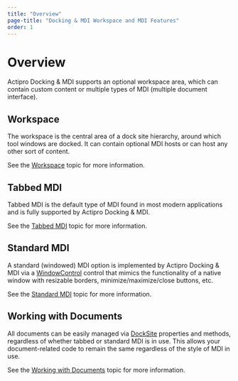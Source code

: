 ```yaml
---
title: "Overview"
page-title: "Docking & MDI Workspace and MDI Features"
order: 1
---
```

# Overview

Actipro Docking & MDI supports an optional workspace area, which can contain custom content or multiple types of MDI (multiple document interface).

## Workspace

The workspace is the central area of a dock site hierarchy, around which tool windows are docked.  It can contain optional MDI hosts or can host any other sort of content.

See the [Workspace](workspace.md) topic for more information.

## Tabbed MDI

Tabbed MDI is the default type of MDI found in most modern applications and is fully supported by Actipro Docking & MDI.

See the [Tabbed MDI](tabbed-mdi.md) topic for more information.

## Standard MDI

A standard (windowed) MDI option is implemented by Actipro Docking & MDI via a [WindowControl](xref:@ActiproUIRoot.Controls.Docking.WindowControl) control that mimics the functionality of a native window with resizable borders, minimize/maximize/close buttons, etc.

See the [Standard MDI](standard-mdi.md) topic for more information.

## Working with Documents

All documents can be easily managed via [DockSite](xref:@ActiproUIRoot.Controls.Docking.DockSite) properties and methods, regardless of whether tabbed or standard MDI is in use.  This allows your document-related code to remain the same regardless of the style of MDI in use.

See the [Working with Documents](working-with-documents.md) topic for more information.
